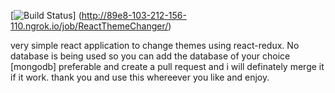 [![Build Status](http://89e8-103-212-156-110.ngrok.io/buildStatus/icon?job=ReactThemeChanger%2Fmaster)] (http://89e8-103-212-156-110.ngrok.io/job/ReactThemeChanger/)

very simple react application to change themes using react-redux.
No database is being used so you can add the database of your choice [mongodb] preferable and create a pull request and i will definately merge it if it work.
thank you and use this whereever you like and enjoy. 

<!-- testing Three  -->
